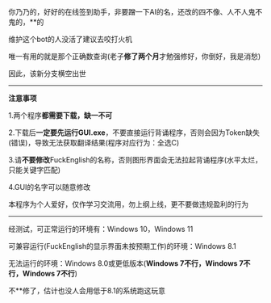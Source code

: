 你乃乃的，好好的在线签到助手，非要蹭一下AI的名，还改的四不像、人不人鬼不鬼的，**的

维护这个bot的人没活了建议去咬打火机

唯一有用的就是那个正确数查询(老子**修了两个月**才勉强修好，你倒好，我是消愁)

因此，该新分支横空出世

---------------------------------------------------------

**注意事项**

1.两个程序**都需要下载，缺一不可**

2.下载后**一定要先运行GUI.exe**，不要直接运行背诵程序，否则会因为Token缺失(错误)，导致无法获取翻译结果(程序对应行为：全选C)

3.请**不要修改**FuckEnglish的名称，否则图形界面会无法拉起背诵程序(水平太烂，只能关键字匹配)

4.GUI的名字可以随意修改

本程序为个人爱好，仅作学习交流用，勿上纲上线，更不要做违规盈利的行为

---------------------------------------------------------

经测试，可正常运行的环境有：Windows 10，Windows 11

可兼容运行(FuckEnglish的显示界面未按预期工作)的环境：Windows 8.1

无法运行的环境：Windows 8.0或更低版本(**Windows 7不行，Windows 7不行，Windows 7不行**)

不**修了，估计也没人会用低于8.1的系统跑这玩意
